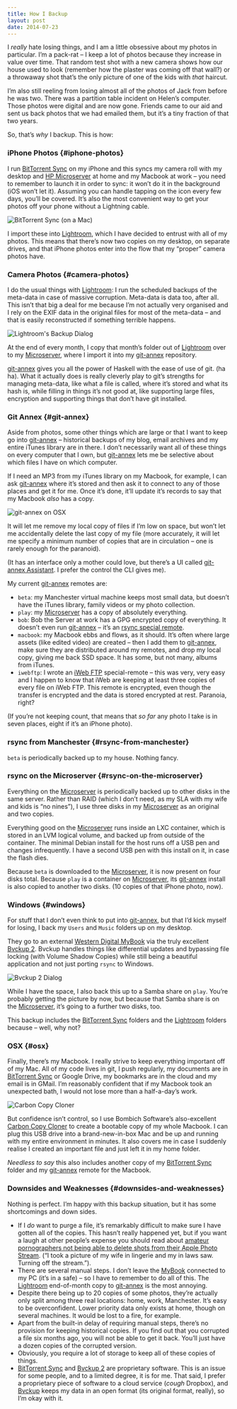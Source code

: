 ```yaml
---
title: How I Backup
layout: post
date: 2014-07-23
---
```

I _really_ hate losing things, and I am a little obsessive about my photos in particular. I&rsquo;m a pack-rat &#8211; I keep a lot of photos because they increase in value over time. That random test shot with a new camera shows how our house used to look (remember how the plaster was coming off that wall?) or a throwaway shot that&rsquo;s the only picture of one of the kids with _that_ haircut.

I&rsquo;m also still reeling from losing almost all of the photos of Jack from before he was two. There was a partition table incident on Helen&rsquo;s computer. Those photos were digital and are now gone. Friends came to our aid and sent us back photos that we had emailed them, but it&rsquo;s a tiny fraction of that two years.

So, that&rsquo;s _why_ I backup. This is how:

### iPhone Photos {#iphone-photos}

I run [BitTorrent Sync][1] on my iPhone and this syncs my camera roll with my desktop and [HP Microserver][2] at home and my Macbook at work &#8211; you need to remember to launch it in order to sync: it won&rsquo;t do it in the background (iOS won&rsquo;t let it). Assuming you can handle tapping on the icon every few days, you&rsquo;ll be covered. It&rsquo;s also the most convenient way to get your photos off your phone without a Lightning cable.

![BitTorrent Sync (on a Mac)][3]

I import these into [Lightroom][4], which I have decided to entrust with all of my photos. This means that there&rsquo;s now two copies on my desktop, on separate drives, and that iPhone photos enter into the flow that my &ldquo;proper&rdquo; camera photos have.

### Camera Photos {#camera-photos}

I do the usual things with [Lightroom][4]: I run the scheduled backups of the meta-data in case of massive corruption. Meta-data is data too, after all. This isn&rsquo;t that big a deal for me because I&rsquo;m not actually very organised and I rely on the EXIF data in the original files for most of the meta-data &#8211; and that is easily reconstructed if something terrible happens.

![Lightroom's Backup Dialog][5]

At the end of every month, I copy that month&rsquo;s folder out of [Lightroom][4] over to my [Microserver][2], where I import it into my [git-annex][6] repository.

[git-annex][6] gives you all the power of Haskell with the ease of use of git. (ha ha). What it actually does is really cleverly play to git&rsquo;s strengths for managing meta-data, like what a file is called, where it&rsquo;s stored and what its hash is, while filling in things it&rsquo;s not good at, like supporting large files, encryption and supporting things that don&rsquo;t have git installed.

### Git Annex {#git-annex}

Aside from photos, some other things which are large or that I want to keep go into [git-annex][6] &#8211; historical backups of my blog, email archives and my entire iTunes library are in there. I don&rsquo;t necessarily want all of these things on every computer that I own, but [git-annex][6] lets me be selective about which files I have on which computer.

If I need an MP3 from my iTunes library on my Macbook, for example, I can ask [git-annex][6] where it&rsquo;s stored and then ask it to connect to any of those places and get it for me. Once it&rsquo;s done, it&rsquo;ll update it&rsquo;s records to say that my Macbook _also_ has a copy.

![git-annex on OSX][7]

It will let me remove my local copy of files if I&rsquo;m low on space, but won&rsquo;t let me accidentally delete the last copy of my file (more accurately, it will let me specify a minimum number of copies that are in circulation &#8211; one is rarely enough for the paranoid).

(It has an interface only a mother could love, but there&rsquo;s a UI called [git-annex Assistant][8]. I prefer the control the CLI gives me).

My current [git-annex][6] remotes are:

  * `beta`: my Manchester virtual machine keeps most small data, but doesn&rsquo;t have the iTunes library, family videos or my photo collection.
  * `play`: my [Microserver][2] has a copy of absolutely everything.
  * `bob`: Bob the Server at work has a GPG encrypted copy of everything. It doesn&rsquo;t even run [git-annex][6] &#8211; it&rsquo;s an [rsync special remote][9].
  * `macbook`: my Macbook ebbs and flows, as it should. It&rsquo;s often where large assets (like edited video) are created &#8211; then I add them to [git-annex][6], make sure they are distributed around my remotes, and drop my local copy, giving me back SSD space. It has some, but not many, albums from iTunes.
  * `iwebftp`: I wrote an [iWeb FTP][10] special-remote &#8211; this was very, very easy and I happen to know that iWeb are keeping at least three copies of every file on iWeb FTP. This remote is encrypted, even though the transfer is encrypted and the data is stored encrypted at rest. Paranoia, right?

(If you&rsquo;re not keeping count, that means that _so far_ any photo I take is in seven places, eight if it&rsquo;s an iPhone photo).

### rsync from Manchester {#rsync-from-manchester}

`beta` is periodically backed up to my house. Nothing fancy.

### rsync on the Microserver {#rsync-on-the-microserver}

Everything on the [Microserver][2] is periodically backed up to other disks in the same server. Rather than RAID (which I don&rsquo;t need, as my SLA with my wife and kids is &ldquo;no nines&rdquo;), I use three disks in my [Microserver][2] as an original and two copies.

Everything good on the [Microserver][2] runs inside an LXC container, which is stored in an LVM logical volume, and backed up from outside of the container. The minimal Debian install for the host runs off a USB pen and changes infrequently. I have a second USB pen with this install on it, in case the flash dies.

Because `beta` is downloaded to the [Microserver][2], it is now present on four disks total. Because `play` is a container on [Microserver][2], its [git-annex][6] install is also copied to another two disks. (10 copies of that iPhone photo, now).

### Windows {#windows}

For stuff that I don&rsquo;t even think to put into [git-annex][6], but that I&rsquo;d kick myself for losing, I back my `Users` and `Music` folders up on my desktop.

They go to an external [Western Digital MyBook][12] via the truly excellent [Bvckup 2][13]. Bvckup handles things like differential updates and bypassing file locking (with Volume Shadow Copies) while still being a beautiful application and not just porting `rsync` to Windows.

![Bvckup 2 Dialog][14]

While I have the space, I also back this up to a Samba share on `play`. You&rsquo;re probably getting the picture by now, but because that Samba share is on the [Microserver][2], it&rsquo;s going to a further two disks, too.

This backup includes the [BitTorrent Sync][1] folders and the [Lightroom][4] folders because &#8211; well, why not?

### OSX {#osx}

Finally, there&rsquo;s my Macbook. I really strive to keep everything important off of my Mac. All of my code lives in git, I push regularly, my documents are in [BitTorrent Sync][1] or Google Drive, my bookmarks are in the cloud and my email is in GMail. I&rsquo;m reasonably confident that if my Macbook took an unexpected bath, I would not lose more than a half-a-day&rsquo;s work.

![Carbon Copy Cloner][15]

But confidence isn&rsquo;t control, so I use Bombich Software&rsquo;s also-excellent [Carbon Copy Cloner][16] to create a bootable copy of my whole Macbook. I can plug this USB drive into a brand-new-in-box Mac and be up and running with my entire environment in minutes. It also covers me in case I suddenly realise I created an important file and just left it in my home folder.

_Needless to say_ this also includes another copy of my [BitTorrent Sync][1] folder and my [git-annex][6] remote for the Macbook.

### Downsides and Weaknesses {#downsides-and-weaknesses}

Nothing is perfect. I&rsquo;m happy with this backup situation, but it has some shortcomings and down sides.

  * If I _do_ want to purge a file, it&rsquo;s remarkably difficult to make sure I have gotten all of the copies. This hasn&rsquo;t really happened yet, but if you want a laugh at other people&rsquo;s expense you should read about [amateur pornographers not being able to delete shots from their Apple Photo Stream][17]. (&ldquo;I took a picture of my wife in lingerie and my in laws saw. Turning off the stream.&rdquo;).
  * There are several manual steps. I don&rsquo;t leave the [MyBook][12] connected to my PC (it&rsquo;s in a safe) &#8211; so I have to remember to do all of this. The [Lightroom][4] end-of-month copy to [git-annex][6] is the most annoying.
  * Despite there being up to 20 copies of some photos, they&rsquo;re actually only split among three real locations: home, work, Manchester. It&rsquo;s easy to be overconfident. Lower priority data only exists at home, though on several machines. It would be lost to a fire, for example.
  * Apart from the built-in delay of requiring manual steps, there&rsquo;s no provision for keeping historical copies. If you find out that you corrupted a file six months ago, you will not be able to get it back. You&rsquo;ll just have a dozen copies of the corrupted version.
  * Obviously, you require a lot of storage to keep all of these copies of things.
  * [BitTorrent Sync][1] and [Bvckup 2][13] are proprietary software. This is an issue for some people, and to a limited degree, it is for me. That said, I prefer a proprietary piece of software to a cloud service (_cough_ Dropbox), and [Bvckup][13] keeps my data in an open format (its original format, really), so I&rsquo;m okay with it.

 [1]: http://www.bittorrent.com/sync
 [2]: http://www.amazon.co.uk/gp/product/B00AHQUX86?ie=UTF8&camp=3194&creative=21330&creativeASIN=B00AHQUX86&linkCode=shr&tag=virtuvitri-21&qid=1406115978&sr=8-1&keywords=hp+microserver
 [3]: https://insm.cf/=/182bdd2b.png
 [4]: http://www.amazon.co.uk/gp/product/B00CLD7Y4O?ie=UTF8&camp=3194&creative=21330&creativeASIN=B00CLD7Y4O&linkCode=shr&tag=virtuvitri-21&qid=1406115944&sr=8-1&keywords=lightroom+4
 [5]: https://insm.cf/=/blog-LR.png
 [6]: https://git-annex.branchable.com/
 [7]: https://insm.cf/=/720105a3.png
 [8]: http://git-annex.branchable.com/assistant/
 [9]: https://git-annex.branchable.com/special_remotes/rsync/
 [10]: https://www.iweb-ftp.co.uk/
 [12]: http://www.amazon.co.uk/gp/product/B00G28Y9BU?ie=UTF8&camp=3194&creative=21330&creativeASIN=B00G28Y9BU&linkCode=shr&tag=virtuvitri-21&qid=1406116072&sr=8-1&keywords=mybook
 [13]: http://bvckup2.com/
 [14]: https://insm.cf/=/blog-BVC.png
 [15]: https://insm.cf/=/af2ddf49.png
 [16]: http://www.bombich.com/index.html
 [17]: http://www.cultofmac.com/124235/how-to-delete-photos-from-iclouds-photo-stream/


